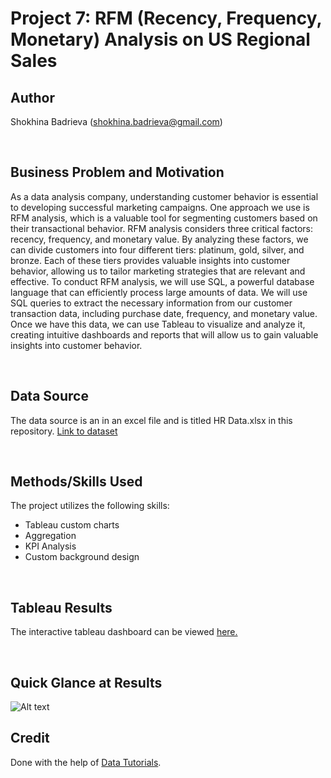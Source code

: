 # Project 7: RFM (Recency, Frequency, Monetary) Analysis on US Regional Sales

## Author
Shokhina Badrieva
(shokhina.badrieva@gmail.com)

<br>

## Business Problem and Motivation
As a data analysis company, understanding customer behavior is essential to developing successful marketing campaigns. One approach we use is RFM analysis, which is a valuable tool for segmenting customers based on their transactional behavior.
RFM analysis considers three critical factors: recency, frequency, and monetary value. By analyzing these factors, we can divide customers into four different tiers: platinum, gold, silver, and bronze. Each of these tiers provides valuable insights into customer behavior, allowing us to tailor marketing strategies that are relevant and effective.
To conduct RFM analysis, we will use SQL, a powerful database language that can efficiently process large amounts of data. We will use SQL queries to extract the necessary information from our customer transaction data, including purchase date, frequency, and monetary value. Once we have this data, we can use Tableau to visualize and analyze it, creating intuitive dashboards and reports that will allow us to gain valuable insights into customer behavior.

<br>

## Data Source
The data source is an in an excel file and is titled HR Data.xlsx in this repository. [Link to dataset](https://github.com/sbadrieva/PortfolioProjects/blob/main/%5BExcel%2C%20Tableau%5D%20HR_Analysis_Dashboard/HR%20Data.xlsx)

<br>

## Methods/Skills Used
The project utilizes the following skills:
* Tableau custom charts
* Aggregation
* KPI Analysis
* Custom background design


<br>

## Tableau Results
The interactive tableau dashboard can be viewed [here.](https://public.tableau.com/app/profile/shokhina.badrieva/viz/HR_Dashboard_16791903684200/HRDashboard)

<br>

## Quick Glance at Results
![Alt text](HR_Dashboard_Image.jpg "HR Analysis Dashboard")

## Credit
Done with the help of [Data Tutorials](https://www.youtube.com/watch?v=oTyCZVnNVZA). 
